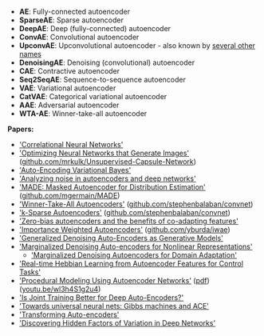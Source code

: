


- **AE**: Fully-connected autoencoder
- **SparseAE**: Sparse autoencoder
- **DeepAE**: Deep (fully-connected) autoencoder
- **ConvAE**: Convolutional autoencoder
- **UpconvAE**: Upconvolutional autoencoder - also known by [several other names](https://github.com/torch/nn/blob/master/doc/convolution.md#spatialfullconvolution) 
- **DenoisingAE**: Denoising (convolutional) autoencoder 
- **CAE**: Contractive autoencoder 
- **Seq2SeqAE**: Sequence-to-sequence autoencoder
- **VAE**: Variational autoencoder 
- **CatVAE**: Categorical variational autoencoder 
- **AAE**: Adversarial autoencoder 
- **WTA-AE**: Winner-take-all autoencoder 


**Papers:**

* ['Correlational Neural Networks'](http://arxiv.org/abs/1504.07225 "Sarath Chandar, Mitesh M. Khapra, Hugo Larochelle, Balaraman Ravindran")
* ['Optimizing Neural Networks that Generate Images'](http://www.cs.toronto.edu/~tijmen/tijmen_thesis.pdf "Tijmen Tieleman") ([github.com/mrkulk/Unsupervised-Capsule-Network](https://github.com/mrkulk/Unsupervised-Capsule-Network))
* ['Auto-Encoding Variational Bayes'](http://arxiv.org/abs/1312.6114 "Diederik P Kingma, Max Welling")
* ['Analyzing noise in autoencoders and deep networks'](http://arxiv.org/abs/1406.1831 "Ben Poole, Jascha Sohl-Dickstein, Surya Ganguli")
* ['MADE: Masked Autoencoder for Distribution Estimation'](http://arxiv.org/abs/1502.03509 "Mathieu Germain, Karol Gregor, Iain Murray, Hugo Larochelle") ([github.com/mgermain/MADE](https://github.com/mgermain/MADE))
* ['Winner-Take-All Autoencoders'](http://arxiv.org/abs/1409.2752 "Alireza Makhzani, Brendan Frey") ([github.com/stephenbalaban/convnet](https://github.com/stephenbalaban/convnet))
* ['k-Sparse Autoencoders'](http://arxiv.org/abs/1312.5663 "Alireza Makhzani, Brendan Frey") ([github.com/stephenbalaban/convnet](https://github.com/stephenbalaban/convnet))
* ['Zero-bias autoencoders and the benefits of co-adapting features'](http://arxiv.org/abs/1402.3337 "Kishore Konda, Roland Memisevic, David Krueger")
* ['Importance Weighted Autoencoders'](http://arxiv.org/abs/1509.00519 "Yuri Burda, Roger Grosse, Ruslan Salakhutdinov") ([github.com/yburda/iwae](https://github.com/yburda/iwae))
* ['Generalized Denoising Auto-Encoders as Generative Models'](http://arxiv.org/abs/1305.6663 "Yoshua Bengio, Li Yao, Guillaume Alain, Pascal Vincent")
* ['Marginalized Denoising Auto-encoders for Nonlinear Representations'](http://www.cse.wustl.edu/~mchen/papers/deepmsda.pdf "Minmin Chen, Kilian Weinberger, Fei Sha, Yoshua Bengio")
  * ['Marginalized Denoising Autoencoders for Domain Adaptation'](http://arxiv.org/abs/1206.4683 "Minmin Chen, Zhixiang Xu, Kilian Weinberger, Fei Sha")
* ['Real-time Hebbian Learning from Autoencoder Features for Control Tasks'](http://mitpress.mit.edu/sites/default/files/titles/content/alife14/ch034.html "Justin K. Pugh, Andrea Soltoggio, Kenneth O. Stanley")
* ['Procedural Modeling Using Autoencoder Networks'](http://www.meyumer.com/pm_autoencoder.html "Mehmet Ersin Yumer, Paul Asente, Radomir Mech, Levent Burak Kara") ([pdf](http://www.meyumer.com/pdfs/PmAutoencoder.pdf)) ([youtu.be/wl3h4S1g2u4](http://youtu.be/wl3h4S1g2u4))
* ['Is Joint Training Better for Deep Auto-Encoders?'](http://arxiv.org/abs/1405.1380 "Yingbo Zhou, Devansh Arpit, Ifeoma Nwogu, Venu Govindaraju")
* ['Towards universal neural nets: Gibbs machines and ACE'](http://arxiv.org/abs/1508.06585 "Galin Georgiev")
* ['Transforming Auto-encoders'](http://www.cs.toronto.edu/~fritz/absps/transauto6.pdf "G. E. Hinton, A. Krizhevsky, S. D. Wang")
* ['Discovering Hidden Factors of Variation in Deep Networks'](http://arxiv.org/abs/1412.6583 "Brian Cheung, Jesse A. Livezey, Arjun K. Bansal, Bruno A. Olshausen")
